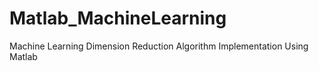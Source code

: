 Matlab_MachineLearning
======================

Machine Learning Dimension Reduction Algorithm Implementation Using Matlab
